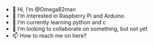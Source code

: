 - 👋 Hi, I’m @Omega82man
- 👀 I’m interested in Raspberry Pi and Arduino
- 🌱 I’m currently learning python and c
- 💞️ I’m looking to collaborate on something, but not yet
- 📫 How to reach me on here?

<!---
Omega82man/Omega82man is a ✨ special ✨ repository because its `README.md` (this file) appears on your GitHub profile.
You can click the Preview link to take a look at your changes.
--->
